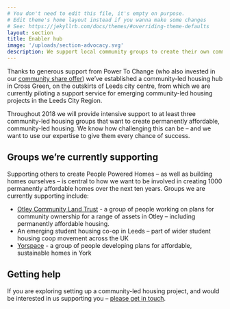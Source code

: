 ```yaml
---
# You don't need to edit this file, it's empty on purpose.
# Edit theme's home layout instead if you wanna make some changes
# See: https://jekyllrb.com/docs/themes/#overriding-theme-defaults
layout: section
title: Enabler hub
image: '/uploads/section-advocacy.svg'
description: We support local community groups to create their own community housing
---
```

Thanks to generous support from Power To Change (who also invested in our [community share offer](https://www.powertochange.org.uk/stories/leeds-community-homes/)) we’ve established a community-led housing hub in Cross Green, on the outskirts of Leeds city centre, from which we are currently piloting a support service for emerging community-led housing projects in the Leeds City Region.

Throughout 2018 we will provide intensive support to at least three community-led housing groups that want to create permanently affordable, community-led housing.  We know how challenging this can be – and we want to use our expertise to give them every chance of success.

## Groups we’re currently supporting

Supporting others to create People Powered Homes – as well as building homes ourselves – is central to how we want to be involved in creating 1000 permanently affordable homes over the next ten years. Groups we are currently supporting include:

- [Otley Community Land Trust](https://otleyclt.wordpress.com/about/) - a group of people working on plans for community ownership for a range of assets in Otley – including permanently affordable housing.
- An emerging student housing co-op in Leeds – part of wider student housing coop movement across the UK
- [Yorspace](http://yorspace.org/) - a group of people developing plans for affordable, sustainable homes in York

## Getting help
If you are exploring setting up a community-led housing project, and would be interested in us supporting you – [please get in touch](/contact/).

